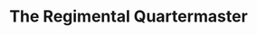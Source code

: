 ---
title: "The Regimental Quartermaster"
url: /gettysburg/the-regimental-quartermaster/
shop: clothes
---